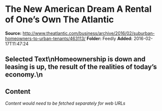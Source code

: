 # The New American Dream A Rental of One’s Own The Atlantic

**Source:** http://www.theatlantic.com/business/archive/2016/02/suburban-homeowners-to-urban-tenants/463113/
**Folder:** Feedly
**Added:** 2016-02-17T11:47:24


## Selected Text\nHomeownership is down and leasing is up, the result of the realities of today’s economy.\n

## Content
*Content would need to be fetched separately for web URLs*
